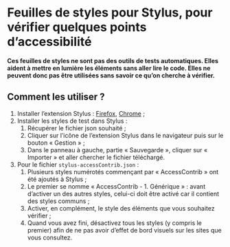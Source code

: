 # Feuilles de styles pour Stylus, pour vérifier quelques points d’accessibilité

**Ces feuilles de styles ne sont pas des outils de tests automatiques. Elles aident à mettre en lumière les éléments sans aller lire le code. Elles ne peuvent donc pas être utilisées sans savoir ce qu’on cherche à vérifier.**

## Comment les utiliser ?

1. Installer l’extension Stylus : [Firefox](https://addons.mozilla.org/fr/firefox/addon/styl-us/), [Chrome](https://chromewebstore.google.com/detail/stylus/clngdbkpkpeebahjckkjfobafhncgmne) ;
1. Installer les styles de test dans Stylus :
    1. Récupérer le fichier json souhaité ;
    1. Cliquer sur l’icône de l’extension Stylus dans le navigateur puis sur le bouton « Gestion » ;
    1. Dans le panneau à gauche, partie « Sauvegarde », cliquer sur « Importer » et aller chercher le fichier téléchargé.
1. Pour le fichier `stylus-accessContrib.json` :
    1. Plusieurs styles numérotés commençant par « AccessContrib » ont été ajoutés à Stylus ;
    1. Le premier se nomme « AccessContrib - 1. Générique » : avant d’activer un des autres styles, celui-ci doit être activé car il contient des styles communs ;
    1. Activer, en complément, le style des éléments que vous souhaitez vérifier ;
    1. Quand vous avez fini, désactivez tous les styles (y compris le premier) afin de ne pas avoir d’effet de bord visuels sur les sites que vous consultez.
